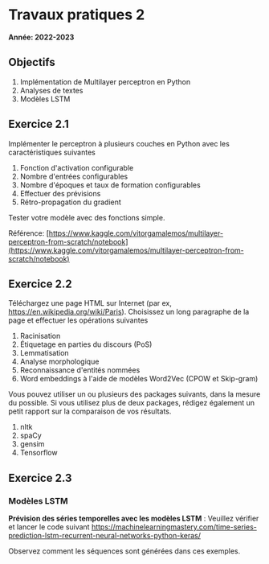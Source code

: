 # Travaux pratiques 2

**Année: 2022-2023**

## Objectifs
1. Implémentation de Multilayer perceptron en Python
2. Analyses de textes
3. Modèles LSTM

## Exercice 2.1

Implémenter le perceptron à plusieurs couches en Python avec les caractéristiques suivantes
1. Fonction d'activation configurable
2. Nombre d'entrées configurables 
3. Nombre d'époques et taux de formation configurables
4. Effectuer des prévisions
5. Rétro-propagation du gradient

Tester votre modèle avec des fonctions simple.

Référence: [https://www.kaggle.com/vitorgamalemos/multilayer-perceptron-from-scratch/notebook](https://www.kaggle.com/vitorgamalemos/multilayer-perceptron-from-scratch/notebook)

## Exercice 2.2

Téléchargez une page HTML sur Internet (par ex, <https://en.wikipedia.org/wiki/Paris>).
Choisissez un long paragraphe de la page et effectuer les opérations suivantes

1.  Racinisation
2.  Étiquetage en parties du discours (PoS)
3.  Lemmatisation
4.  Analyse morphologique
5.  Reconnaissance d'entités nommées
6.  Word embeddings à l'aide de modèles Word2Vec (CPOW et Skip-gram)

Vous pouvez utiliser un ou plusieurs des packages suivants, dans la mesure du possible. Si
vous utilisez plus de deux packages, rédigez également un petit rapport sur la comparaison de vos résultats. 

1. nltk
2. spaCy
3. gensim
4. Tensorflow

## Exercice 2.3

### Modèles LSTM

**Prévision des séries temporelles avec les modèles LSTM** : Veuillez vérifier et lancer le code suivant
<https://machinelearningmastery.com/time-series-prediction-lstm-recurrent-neural-networks-python-keras/>

Observez comment les séquences sont générées dans ces exemples.

